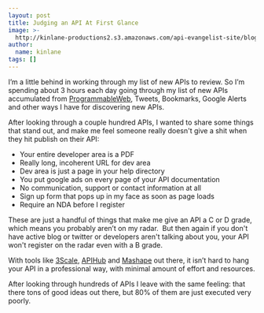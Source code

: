 ```yaml
---
layout: post
title: Judging an API At First Glance
image: >-
  http://kinlane-productions2.s3.amazonaws.com/api-evangelist-site/blog/judging-gavel.jpg
author:
  name: kinlane
tags: []
---
```

I’m a little behind in working through my list of new APIs to review. So I’m spending about 3 hours each day going through my list of new APIs accumulated from [ProgrammableWeb](http://programmableweb.com), Tweets, Bookmarks, Google Alerts and other ways I have for discovering new APIs.

After looking through a couple hundred APIs, I wanted to share some things that stand out, and make me feel someone really doesn't give a shit when they hit publish on their API:

*   Your entire developer area is a PDF
*   Really long, incoherent URL for dev area
*   Dev area is just a page in your help directory
*   You put google ads on every page of your API documentation
*   No communication, support or contact information at all
*   Sign up form that pops up in my face as soon as page loads
*   Require an NDA before I register

These are just a handful of things that make me give an API a C or D grade, which means you probably aren’t on my radar.  But then again if you don't have active blog or twitter or developers aren't talking about you, your API won't register on the radar even with a B grade.

With tools like [3Scale](http://3scale.net "3Scale"), [APIHub](http://apihub.com "APIhub") and [Mashape](http://mashape.com "Mashape") out there, it isn’t hard to hang your API in a professional way, with minimal amount of effort and resources.

After looking through hundreds of APIs I leave with the same feeling: that there tons of good ideas out there, but 80% of them are just executed very poorly.